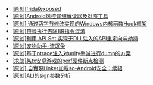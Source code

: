 + [[原创]frida版xposed](https://bbs.kanxue.com/thread-286627.htm)
+ [[原创]Android风控详细解读以及对照工具](https://bbs.kanxue.com/thread-286120.htm)
+ [[原创] 通过两字节修改实现的Windows内核函数Hook框架](https://bbs.kanxue.com/thread-286868.htm)
+ [[原创]符号执行去除BR指令混淆](https://bbs.kanxue.com/thread-280737.htm)
+ [[原创]利用 API Set 实现无DLL注入的API重定向与劫持](https://bbs.kanxue.com/thread-286823.htm)
+ [[原创]宠物助手-流氓兔](https://bbs.kanxue.com/thread-286859.htm)
+ [[原创]基于ptrace注入对unity手游进行dump的方案](https://bbs.kanxue.com/thread-286222.htm)
+ [[求助]某tx安卓游戏的perf硬件断点检测](https://bbs.kanxue.com/thread-286867.htm)
+ [[原创] 自實現Linker加載so-Android安全：续貂](https://bbs.kanxue.com/thread-286870.htm)
+ [[原创]ALI的sign参数分析](https://bbs.kanxue.com/thread-284292.htm)
